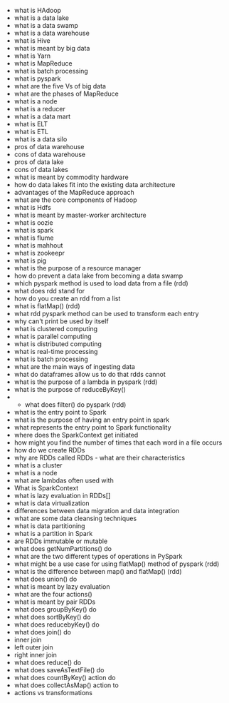 * what is HAdoop
* what is a data lake
* what is a data swamp
* what is a data warehouse
* what is Hive
* what is meant by big data
* what is Yarn
* what is MapReduce
* what is batch processing
* what is pyspark
* what are the five Vs of big data
* what are the phases of MapReduce
* what is a node
* what is a reducer
* what is a data mart
* what is ELT
* what is ETL
* what is a data silo
* pros of data warehouse
* cons of data warehouse
* pros of data lake
* cons of data lakes
* what is meant by commodity hardware
* how do data lakes fit into the existing data architecture
* advantages of the MapReduce approach
* what are the core components of Hadoop
* what is Hdfs
* what is meant by master-worker architecture
* what is oozie
* what is spark
* what is flume
* what is mahhout
* what is zookeepr
* what is pig
* what is the purpose of a resource manager
* how do prevent a data lake from becoming a data swamp
* which pyspark method is used to load data from a file (rdd)
* what does rdd stand for
* how do you create an rdd from a list
* what is flatMap()  (rdd)
* what rdd pyspark method can be used to transform each entry 
* why can't print be used by itself
* what is clustered computing
* what is parallel computing 
* what is distributed computing
* what is real-time processing
* what is batch processing
* what are the main ways of ingesting data
* what do dataframes allow us to do that rdds cannot
* what is the purpose of a lambda in pyspark (rdd)
* what is the purpose of reduceByKey()
* * what does filter() do pyspark (rdd)
* what is the entry point to Spark
* what is the purpose of having an entry point in spark
* what represents the entry point to Spark functionality
* where does the SparkContext get initiated
* how might you find the number of times that each word in a file occurs
* how do we create RDDs
* why are RDDs called RDDs - what are their characteristics
* what is a cluster
* what is a node
* what are lambdas often used with
* What is SparkContext
* what is lazy evaluation in RDDs[]
* what is data virtualization
* differences between data migration and data integration
* what are some data cleansing techniques
* what is data partitioning
* what is a partition in Spark
* are RDDs immutable or mutable
* what does getNumPartitions() do
 * what are the two different types of operations in PySpark
* what might be a use case for using flatMap() method of pyspark (rdd)
* what is the difference between map() and flatMap() (rdd)
* what does union() do
* what is meant by lazy evaluation
* what are the four actions()
* what is meant by pair RDDs
* what does groupByKey() do
* what does sortByKey() do
* what does reducebyKey() do
* what does join() do
* inner join
* left outer join
* right inner join
* what does reduce() do
* what does saveAsTextFile() do
* what does countByKey() action do
* what does collectAsMap() action to 
* actions vs transformations

